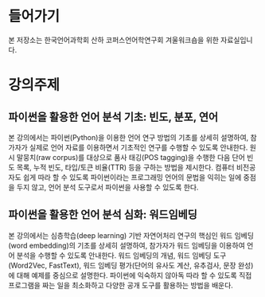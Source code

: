 # 들어가기

본 저장소는 한국언어과학회 산하 코퍼스언어학연구회 겨울워크숍을 위한 자료실입니다.

# 강의주제

## 파이썬을 활용한 언어 분석 기초: 빈도, 분포, 연어

본 강의에서는 파이썬(Python)을 이용한 언어 연구 방법의 기초를 상세히 설명하여, 참가자가 실제로 언어 자료를 이용하면서 기초적인 연구를 수행할 수 있도록 안내한다. 원시 말뭉치(raw corpus)를 대상으로 품사 태깅(POS tagging)을 수행한 다음 단어 빈도 목록, 누적 빈도, 타입/토큰 비율(TTR) 등을 구하는 방법을 제시한다. 컴퓨터 비전공자도 쉽게 따라 할 수 있도록 파이썬이라는 프로그래밍 언어의 문법을 익히는 일에 중점을 두지 않고, 언어 분석 도구로서 파이썬을 사용할 수 있도록 한다.

## 파이썬을 활용한 언어 분석 심화: 워드임베딩

본 강의에서는 심층학습(deep learning) 기반 자연어처리 연구의 핵심인 워드 임베딩(word embedding)의 기초를 상세히 설명하여, 참가자가 워드 임베딩을 이용하여 언어 분석을 수행할 수 있도록 안내한다. 워드 임베딩의 개념, 워드 임베딩 도구(Word2Vec, FastText), 워드 임베딩 평가(단어의 유사도 계산, 유추검사, 문장 완성)에 대해 예제를 중심으로 설명한다. 파이썬에 익숙하지 않아독 따라 할 수 있도록 직접 프로그램을 짜는 일을 최소화하고 다양한 공개 도구를 활용하는 방법을 배운다.
